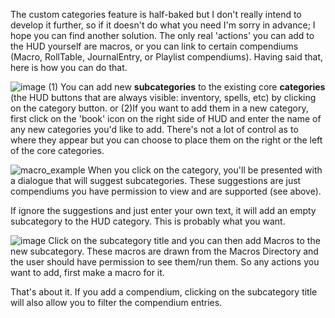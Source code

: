 The custom categories feature is half-baked but I don't really intend to develop it further, so if it doesn't do what you need I'm sorry in advance; I hope you can find another solution. The only real 'actions' you can add to the HUD yourself are macros, or you can link to certain compendiums (Macro, RollTable, JournalEntry, or Playlist compendiums). Having said that, here is how you can do that.

![image](https://user-images.githubusercontent.com/14127543/95023423-439d6800-067d-11eb-8131-1087d7032989.png)
(1) You can add new **subcategories** to the existing core **categories** (the HUD buttons that are always visible: inventory, spells, etc) by clicking on the category button. or
(2)If you want to add them in a new category, first click on the 'book' icon on the right side of HUD and enter the name of any new categories you'd like to add. There's not a lot of control as to where they appear but you can choose to place them on the right or the left of the core categories.

![macro_example](https://user-images.githubusercontent.com/14127543/95023702-c4a92f00-067e-11eb-8ec0-37f610e74847.gif)
When you click on the category, you'll be presented with a dialogue that will suggest subcategories. These suggestions are just compendiums you have permission to view and are supported (see above).

If ignore the suggestions and just enter your own text, it will add an empty subcategory to the HUD category. This is probably what you want.

![image](https://user-images.githubusercontent.com/14127543/95023808-5a44be80-067f-11eb-9fd7-ccfcbb443d31.png)
Click on the subcategory title and you can then add Macros to the new subcategory. These macros are drawn from the Macros Directory and the user should have permission to see them/run them. So any actions you want to add, first make a macro for it.

That's about it. If you add a compendium, clicking on the subcategory title will also allow you to filter the compendium entries.